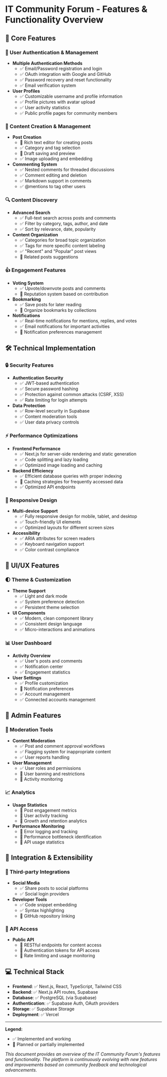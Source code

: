 # IT Community Forum - Features & Functionality Overview

## 🌟 Core Features

### 👥 User Authentication & Management
- **Multiple Authentication Methods**
  - ✅ Email/Password registration and login
  - ✅ OAuth integration with Google and GitHub
  - ✅ Password recovery and reset functionality
  - ✅ Email verification system
- **User Profiles**
  - ✅ Customizable username and profile information
  - ✅ Profile pictures with avatar upload
  - ✅ User activity statistics
  - ✅ Public profile pages for community members

### 📝 Content Creation & Management
- **Post Creation**
  - 🔄 Rich text editor for creating posts
  - ✅ Category and tag selection
  - 🔄 Draft saving and preview
  - ✅ Image uploading and embedding
- **Commenting System**
  - ✅ Nested comments for threaded discussions
  - ✅ Comment editing and deletion
  - ✅ Markdown support in comments
  - ✅ @mentions to tag other users

### 🔍 Content Discovery
- **Advanced Search**
  - ✅ Full-text search across posts and comments
  - ✅ Filter by category, tags, author, and date
  - ✅ Sort by relevance, date, popularity
- **Content Organization**
  - ✅ Categories for broad topic organization
  - ✅ Tags for more specific content labeling
  - ✅ "Recent" and "Popular" post views
  - 🔄 Related posts suggestions

### 👍 Engagement Features
- **Voting System**
  - ✅ Upvote/downvote posts and comments
  - 🔄 Reputation system based on contribution
- **Bookmarking**
  - ✅ Save posts for later reading
  - 🔄 Organize bookmarks by collections
- **Notifications**
  - ✅ Real-time notifications for mentions, replies, and votes
  - ✅ Email notifications for important activities
  - 🔄 Notification preferences management

## 🛠️ Technical Implementation

### 🔒 Security Features
- **Authentication Security**
  - ✅ JWT-based authentication
  - ✅ Secure password hashing
  - ✅ Protection against common attacks (CSRF, XSS)
  - ✅ Rate limiting for login attempts
- **Data Protection**
  - ✅ Row-level security in Supabase
  - ✅ Content moderation tools
  - ✅ User data privacy controls

### ⚡ Performance Optimizations
- **Frontend Performance**
  - ✅ Next.js for server-side rendering and static generation
  - ✅ Code splitting and lazy loading
  - ✅ Optimized image loading and caching
- **Backend Efficiency**
  - ✅ Efficient database queries with proper indexing
  - 🔄 Caching strategies for frequently accessed data
  - ✅ Optimized API endpoints

### 📱 Responsive Design
- **Multi-device Support**
  - ✅ Fully responsive design for mobile, tablet, and desktop
  - ✅ Touch-friendly UI elements
  - ✅ Optimized layouts for different screen sizes
- **Accessibility**
  - ✅ ARIA attributes for screen readers
  - ✅ Keyboard navigation support
  - ✅ Color contrast compliance

## 🎨 UI/UX Features

### 🌓 Theme & Customization
- **Theme Support**
  - ✅ Light and dark mode
  - ✅ System preference detection
  - ✅ Persistent theme selection
- **UI Components**
  - ✅ Modern, clean component library
  - ✅ Consistent design language
  - ✅ Micro-interactions and animations

### 📊 User Dashboard
- **Activity Overview**
  - ✅ User's posts and comments
  - ✅ Notification center
  - ✅ Engagement statistics
- **User Settings**
  - ✅ Profile customization
  - 🔄 Notification preferences
  - ✅ Account management
  - ✅ Connected accounts management

## 🔧 Admin Features

### 👮 Moderation Tools
- **Content Moderation**
  - ✅ Post and comment approval workflows
  - ✅ Flagging system for inappropriate content
  - ✅ User reports handling
- **User Management**
  - ✅ User roles and permissions
  - 🔄 User banning and restrictions
  - 🔄 Activity monitoring

### 📈 Analytics
- **Usage Statistics**
  - 🔄 Post engagement metrics
  - 🔄 User activity tracking
  - 🔄 Growth and retention analytics
- **Performance Monitoring**
  - 🔄 Error logging and tracking
  - 🔄 Performance bottleneck identification
  - 🔄 API usage statistics

## 🔌 Integration & Extensibility

### 🔄 Third-party Integrations
- **Social Media**
  - ✅ Share posts to social platforms
  - ✅ Social login providers
- **Developer Tools**
  - ✅ Code snippet embedding
  - ✅ Syntax highlighting
  - 🔄 GitHub repository linking

### 📡 API Access
- **Public API**
  - 🔄 RESTful endpoints for content access
  - 🔄 Authentication tokens for API access
  - 🔄 Rate limiting and usage monitoring

## 💻 Technical Stack

- **Frontend**: ✅ Next.js, React, TypeScript, Tailwind CSS
- **Backend**: ✅ Next.js API routes, Supabase
- **Database**: ✅ PostgreSQL (via Supabase)
- **Authentication**: ✅ Supabase Auth, OAuth providers
- **Storage**: ✅ Supabase Storage
- **Deployment**: ✅ Vercel

---

**Legend:**
- ✅ Implemented and working
- 🔄 Planned or partially implemented

*This document provides an overview of the IT Community Forum's features and functionality. The platform is continuously evolving with new features and improvements based on community feedback and technological advancements.* 